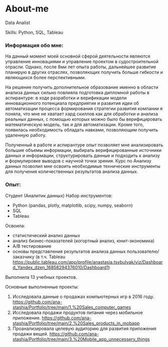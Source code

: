 # About-me
Data Analist 

Skills: Python, SQL, Tableau

### Информация обо мне:
На данный момент моей основной сферой деятельности являются управление инновациями и управление проектом в судостроительной отрасли. Однако, после 8ми лет опыта работы, дальнейшее развитие планирую в других отраслях, позволяющих получить больше гибкости и являющихся более перспективными.

На решение получить дополнительное образование именно в области анализа данных сильно повлияла подготовка дипломной работы в аспирантуре: в ходе разработки и верификации модели инновационного потенциала предприятия и развития идеи об автоматизации процесса формирования стратегии развития компании я поняла, что мне не хватает хард скиллов как для обработки и анализа реальных данных, с помощью которых можно было бы верифицировать математическую модель, так и для автоматизации. Кроме того, появилась необходимость обладать навками, позволяющим получить удаленную работу.

Полученный в работе и аспирантуре опыт позволяет мне анализировать большие объемы информации, выбирать верифицированные источники данных и информации, структурировать данные и подходить к анализу и формулировке выводов с научной точки зрения. Курс по Анализу данных позволил мне освоить необходимые технические инструменты для получения количественных результатов анализа данных.

### Опыт:
Студент (Аналитик данных)
Набор инструментов:
- Python (pandas, plotly, matplotlib, scipy, numpy, seaborn)
- SQL
- Tableau

Освоила:
- статистический анализ данных
- анализ бизнес-показателей (когортный анализ, юнит-экономика)
- А/В тестирование
- основы представления результатов анализа данных пользователю/заказчику (в т.ч. Tableau https://public.tableau.com/app/profile/anastasia.tsybulyak/viz/Dashboard_Yandex_dzen_16858294376010/Dashboard1)

Выполнила 13 учебных проектов.

Основные выполненные проекты:
1. Исследовала данные о продажах компьютерных игр в 2016 году. https://github.com/ana-stashia/Portfolio/tree/main/1.%20Sales_computer_games
2. Исследовала продажи продуктов питания через мобильное приложение. https://github.com/ana-stashia/Portfolio/tree/main/2.%20Sales_products_in_mobapp
3. Проанализировала целевую аудиторию для развития приложения продажи вещей. https://github.com/ana-stashia/Portfolio/tree/main/3.%20Mobile_app_unnecessery_things
